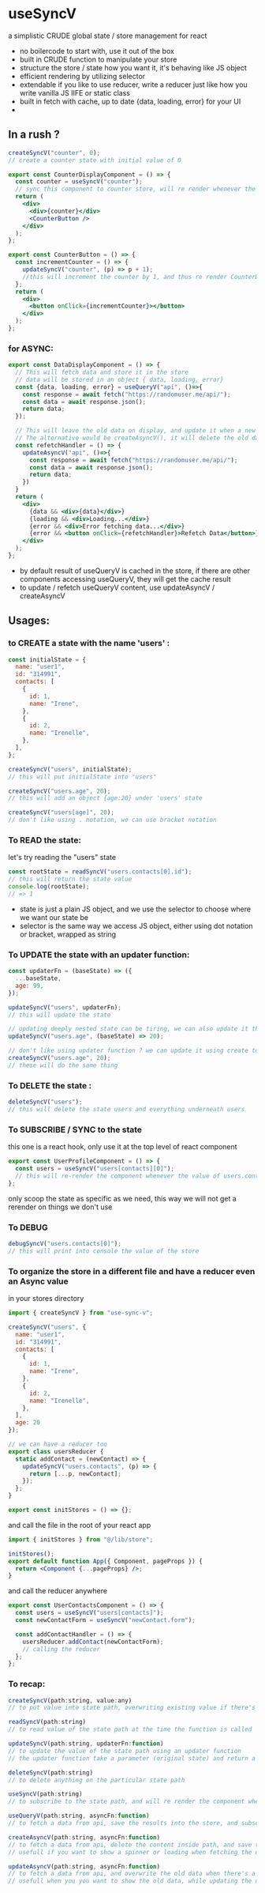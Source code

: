 # useSyncV

a simplistic CRUDE global state / store management for react

- no boilercode to start with, use it out of the box
- built in CRUDE function to manipulate your store
- structure the store / state how you want it, it's behaving like JS object
- efficient rendering by utilizing selector
- extendable if you like to use reducer, write a reducer just like how you write vanilla JS IIFE or static class
- built in fetch with cache, up to date {data, loading, error} for your UI
-

## In a rush ?

```jsx
createSyncV("counter", 0);
// create a counter state with initial value of 0

export const CounterDisplayComponent = () => {
  const counter = useSyncV("counter");
  // sync this component to counter store, will re render whenever the value of counter changes
  return (
    <div>
      <div>{counter}</div>
      <CounterButton />
    </div>
  );
};
```

```jsx
export const CounterButton = () => {
  const incrementCounter = () => {
    updateSyncV("counter", (p) => p + 1);
    //this will increment the counter by 1, and thus re render CounterDisplayComponent
  };
  return (
    <div>
      <button onClick={incrementCounter}></button>
    </div>
  );
};
```

### for ASYNC:

```jsx
export const DataDisplayComponent = () => {
  // This will fetch data and store it in the store
  // data will be stored in an object { data, loading, error}
  const {data, loading, error} = useQueryV("api", ()=>{
    const response = await fetch("https://randomuser.me/api/");
    const data = await response.json();
    return data;
  });

  // This will leave the old data on display, and update it when a new data arrive
  // The alternative would be createAsyncV(), it will delete the old data and update the data when a new data arrive
  const refetchHandler = () => {
    updateAsyncV("api", ()=>{
      const response = await fetch("https://randomuser.me/api/");
      const data = await response.json();
      return data;
    })
  }
  return (
    <div>
      {data && <div>{data}</div>}
      {loading && <div>Loading...</div>}
      {error && <div>Error fetching data...</div>}
      {error && <button onClick={refetchHandler}>Refetch Data</button>}
    </div>
  );
};

```

- by default result of useQueryV is cached in the store, if there are other components accessing useQueryV, they will get the cache result
- to update / refetch useQueryV content, use updateAsyncV / createAsyncV

## Usages:

### to CREATE a state with the name 'users' :

```jsx
const initialState = {
  name: "user1",
  id: "314991",
  contacts: [
    {
      id: 1,
      name: "Irene",
    },
    {
      id: 2,
      name: "Irenelle",
    },
  ],
};

createSyncV("users", initialState);
// this will put initialState into "users"

createSyncV("users.age", 20);
// this will add an object {age:20} under 'users' state

createSyncV("users[age]", 20);
// don't like using . notation, we can use bracket notation
```

### To READ the state:

let's try reading the "users" state

```jsx
const rootState = readSyncV("users.contacts[0].id");
// this will return the state value
console.log(rootState);
// => 1
```

- state is just a plain JS object, and we use the selector to choose where we want our state be
- selector is the same way we access JS object, either using dot notation or bracket, wrapped as string

### To UPDATE the state with an updater function:

```jsx
const updaterFn = (baseState) => ({
  ...baseState,
  age: 99,
});

updateSyncV("users", updaterFn);
// this will update the state

// updating deeply nested state can be tiring, we can also update it this way
updateSyncV("users.age", (baseState) => 20);

// don't like using updater function ? we can update it using create too
createSyncV("users.age", 20);
// these will do the same thing
```

### To DELETE the state :

```jsx
deleteSyncV("users");
// this will delete the state users and everything underneath users
```

### To SUBSCRIBE / SYNC to the state

this one is a react hook, only use it at the top level of react component

```jsx
export const UserProfileComponent = () => {
  const users = useSyncV("users[contacts][0]");
  // this will re-render the component whenever the value of users.contacts[0] changes
};
```

only scoop the state as specific as we need, this way we will not get a rerender on things we don't use

### To DEBUG

```jsx
debugSyncV("users.contacts[0]");
// this will print into console the value of the store
```

### To organize the store in a different file and have a reducer even an Async value

in your stores directory

```jsx
import { createSyncV } from "use-sync-v";

createSyncV("users", {
  name: "user1",
  id: "314991",
  contacts: [
    {
      id: 1,
      name: "Irene",
    },
    {
      id: 2,
      name: "Irenelle",
    },
  ],
  age: 20
});

// we can have a reducer too
export class usersReducer {
  static addContact = (newContact) => {
    updateSyncV("users.contacts", (p) => {
      return [...p, newContact];
    });
  };
}

export const initStores = () => {};
```

and call the file in the root of your react app

```jsx
import { initStores } from "@/lib/store";

initStores();
export default function App({ Component, pageProps }) {
  return <Component {...pageProps} />;
}
```

and call the reducer anywhere

```jsx
export const UserContactsComponent = () => {
  const users = useSyncV("users[contacts]");
  const newContactForm = useSyncV("newContact.form");

  const addContactHandler = () => {
    usersReducer.addContact(newContactForm);
    // calling the reducer
  };
};
```

### To recap:

```jsx
createSyncV(path:string, value:any)
// to put value into state path, overwriting existing value if there's any

readSyncV(path:string)
// to read value of the state path at the time the function is called

updateSyncV(path:string, updaterFn:function)
// to update the value of the state path using an updater function
// the updater function take a parameter (original state) and return a value (updated state)

deleteSyncV(path:string)
// to delete anything on the particular state path

useSyncV(path:string)
// to subscribe to the state path, and will re render the component whenever the value change

useQueryV(path:string, asyncFn:function)
// to fetch a data from api, save the results into the store, and subscribe to it

createAsyncV(path:string, asyncFn:function)
// to fetch a data from api, delete the content inside path, and save the result
// usefull if you want to show a spinner or loading when fetching the data

updateAsyncV(path:string, asyncFn:function)
// to fetch a data from api, and overwrite the old data when there's a new result
// usefull when you you want to show the old data, while updating the data

```
